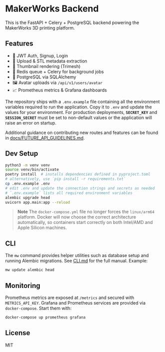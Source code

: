 # MakerWorks Backend

This is the FastAPI + Celery + PostgreSQL backend powering the MakerWorks 3D printing platform.

## Features
- 🔐 JWT Auth, Signup, Login
- 🔧 Upload & STL metadata extraction
- 📸 Thumbnail rendering (Trimesh)
- 🎯 Redis queue + Celery for background jobs
- 📁 PostgreSQL via SQLAlchemy
- 🖼️ Avatar uploads via `/api/v1/users/avatar`
- 📈 Prometheus metrics & Grafana dashboards

The repository ships with a `.env.example` file containing all the
environment variables required to run the application. Copy it to `.env`
and update the values for your environment. For production deployments,
**`SECRET_KEY`** and **`SESSION_SECRET`** must be set to non-default values or
the application will raise an error on startup.

Additional guidance on contributing new routes and features can be found in
[docs/FUTURE_API_GUIDELINES.md](docs/FUTURE_API_GUIDELINES.md).

## Dev Setup

```bash
python3 -m venv venv
source venv/bin/activate
poetry install  # installs dependencies defined in pyproject.toml
# alternatively, use `pip install -r requirements.txt`
cp .env.example .env
# edit .env and update the connection strings and secrets as needed
# `.env.example` lists all required environment variables
alembic upgrade head
uvicorn app.main:app --reload
```

> **Note**
> The `docker-compose.yml` file no longer forces the `linux/arm64` platform.
> Docker will now choose the correct architecture automatically, so containers
> start correctly on both Intel/AMD and Apple Silicon machines.

## CLI

The `mw` command provides helper utilities such as database setup and running
Alembic migrations. See [CLI.md](CLI.md) for the full manual. Example:

```bash
mw update alembic head
```

## Monitoring

Prometheus metrics are exposed at `/metrics` and secured with `METRICS_API_KEY`.
Grafana and Prometheus services are provided via `docker-compose`. Start them
with:

```bash
docker-compose up prometheus grafana
```

## License
MIT

